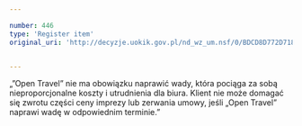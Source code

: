 ```yaml
---

number: 446
type: 'Register item'
original_uri: 'http://decyzje.uokik.gov.pl/nd_wz_um.nsf/0/BDCD8D772D7180B9C12572DD0032956A?OpenDocument'


---
```


„”Open Travel” nie ma obowiązku naprawić wady, która pociąga za sobą nieproporcjonalne koszty i utrudnienia dla biura. Klient nie może domagać się zwrotu części ceny imprezy lub zerwania umowy, jeśli „Open Travel” naprawi wadę w odpowiednim terminie.”
